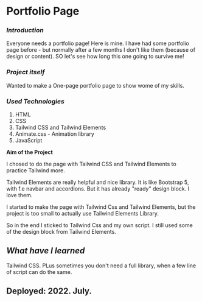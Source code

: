 # Portfolio Page

### **_Introduction_**
Everyone needs a portfolio page! Here is mine. I have had some portfolio page before - but normally after a few months I don't like them (because of design or content). SO let's see how long this one going to survive me!

### **_Project itself_** 
 Wanted to make a One-page portfolio page to show wome of my skills.

 ### **_Used Technologies_**
 1. HTML
 2. CSS
 3. Tailwind CSS and Tailwind Elements
 4. Animate.css - Animation library
 5. JavaScript

**Aim of the Project**

I chosed to do the page with Tailwind CSS and Tailwind Elements to practice Tailwind more.

Tailwind Elements are really helpful and nice library. It is like Bootstrap 5, with f.e navbar and accordions. But it has already "ready" design block. I love them.

I started to make the page with Tailwind Css and Tailwind Elements, but the project is too small to actually use Tailwind Elements Library. 

So in the end I sticked to Tailwind Css and my own script. I still used some of the design block from Tailwind Elements.

## **_What have I learned_**
Tailwind CSS. PLus sometimes you don't need a full library, when a few line of script can do the same.

## Deployed: 2022. July.
